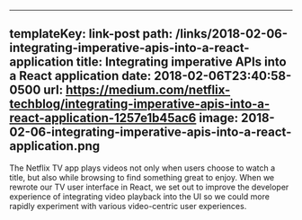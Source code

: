 ---
templateKey: link-post
path: /links/2018-02-06-integrating-imperative-apis-into-a-react-application
title: Integrating imperative APIs into a React application
date: 2018-02-06T23:40:58-0500
url: https://medium.com/netflix-techblog/integrating-imperative-apis-into-a-react-application-1257e1b45ac6
image: 2018-02-06-integrating-imperative-apis-into-a-react-application.png
----
The Netflix TV app plays videos not only when users choose to watch a title, but also while browsing to find something great to enjoy. When we rewrote our TV user interface in React, we set out to improve the developer experience of integrating video playback into the UI so we could more rapidly experiment with various video-centric user experiences.
